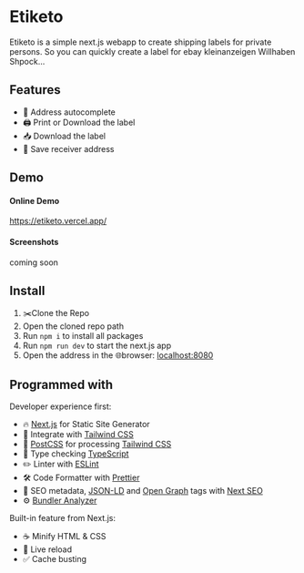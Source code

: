 
# Etiketo
Etiketo is a simple next.js webapp to create shipping labels for private persons. So you can quickly create a label for ebay kleinanzeigen Willhaben Shpock...

## Features
 - 🏡 Address autocomplete
 - 🖨️ Print or Download the label
 - 📥 Download the label
 - 💾 Save receiver address


## Demo
#### Online Demo
https://etiketo.vercel.app/

#### Screenshots
coming soon



## Install
1. ✂️Clone the Repo
2. Open the cloned repo path
3. Run `npm i` to install all packages
4. Run `npm run dev` to start the next.js app
5. Open the address in the 🌐browser: [localhost:8080](http://localhost:8080/)

## Programmed with
Developer experience first:

-   🔥  [Next.js](https://nextjs.org/)  for Static Site Generator
-   🎨  Integrate with  [Tailwind CSS](https://tailwindcss.com/)
-   💅  [PostCSS](https://postcss.org/)  for processing  [Tailwind CSS](https://tailwindcss.com/)
-   🎉  Type checking  [TypeScript](https://www.typescriptlang.org/)
-   ✏️  Linter with  [ESLint](https://eslint.org/)
-   🛠  Code Formatter with  [Prettier](https://prettier.io/)
-   🦊  SEO metadata,  [JSON-LD](https://developers.google.com/search/docs/guides/intro-structured-data)  and  [Open Graph](https://ogp.me/)  tags with  [Next SEO](https://github.com/garmeeh/next-seo)
-   ⚙️  [Bundler Analyzer](https://www.npmjs.com/package/@next/bundle-analyzer)


Built-in feature from Next.js:

-   ☕  Minify HTML & CSS
-   💨  Live reload
-   ✅  Cache busting
